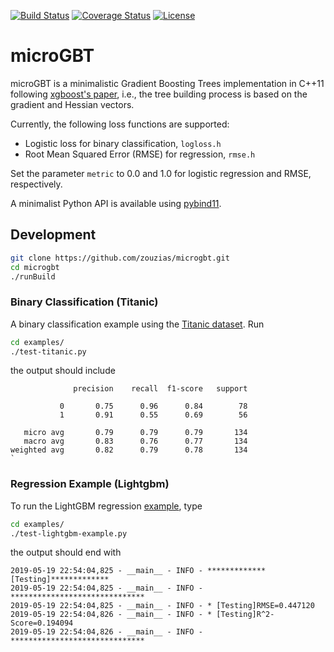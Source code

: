 [![Build Status](https://travis-ci.org/zouzias/microgbt.svg?branch=master)](https://travis-ci.org/zouzias/microgbt/builds)
[![Coverage Status](https://coveralls.io/repos/zouzias/microgbt/badge.png?branch=master)](https://coveralls.io/r/zouzias/microgbt?branch=master)
[![License](https://img.shields.io/badge/license-Apache-blue.svg)](LICENSE)


# microGBT

microGBT is a minimalistic Gradient Boosting Trees implementation in C++11 following [xgboost's paper](https://arxiv.org/abs/1603.02754), i.e., the tree building process is based on the gradient and Hessian vectors.

Currently, the following loss functions are supported:
* Logistic loss for binary classification, `logloss.h`
* Root Mean Squared Error (RMSE) for regression, `rmse.h`

Set the parameter `metric` to 0.0 and 1.0 for logistic regression and RMSE, respectively.

A minimalist Python API is available using [pybind11](https://github.com/pybind/pybind11).

## Development

```bash
git clone https://github.com/zouzias/microgbt.git
cd microgbt
./runBuild

```

### Binary Classification (Titanic)
A binary classification example using the [Titanic dataset](https://www.kaggle.com/naresh31/titanic-machine-learning-from-disaster). Run

```bash
cd examples/
./test-titanic.py
```
the output should include

````
              precision    recall  f1-score   support

           0       0.75      0.96      0.84        78
           1       0.91      0.55      0.69        56

   micro avg       0.79      0.79      0.79       134
   macro avg       0.83      0.76      0.77       134
weighted avg       0.82      0.79      0.78       134
`
````

### Regression Example (Lightgbm)

To run the LightGBM regression [example](https://github.com/microsoft/LightGBM/tree/master/examples/regression), type

````bash
cd examples/
./test-lightgbm-example.py
````

the output should end with

```
2019-05-19 22:54:04,825 - __main__ - INFO - *************[Testing]*************
2019-05-19 22:54:04,825 - __main__ - INFO - ******************************
2019-05-19 22:54:04,825 - __main__ - INFO - * [Testing]RMSE=0.447120
2019-05-19 22:54:04,826 - __main__ - INFO - * [Testing]R^2-Score=0.194094
2019-05-19 22:54:04,826 - __main__ - INFO - ******************************

```
